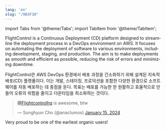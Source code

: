 ```yaml
---
lang: 'en'
slug: "/9B3F38"
---
```


import Tabs from '@theme/Tabs';
import TabItem from '@theme/TabItem';

<Tabs groupId='lang' queryString>
<TabItem value='en' label='English 🇺🇸' lang='en-US' default>
<div lang='en-US'>

FlightControl is a Continuous Deployment (CD) platform designed to streamline the deployment process in a DevOps environment on AWS. It focuses on automating the deployment of software to various environments, including development, staging, and production. The aim is to make deployments as smooth and efficient as possible, reducing the risk of errors and minimizing downtime.

</div>
</TabItem>
<TabItem value='ko' label='한국어 🇰🇷' lang='ko-KR'>
<div lang='ko-KR'>

  
FlightControl은 AWS DevOps 환경에서 배포 과정을 간소화하기 위해 설계된 지속적 배포(CD) 플랫폼이다. 이는 개발, 스테이징, 프로덕션을 포함한 다양한 환경으로 소프트웨어를 자동 배포하는 데 중점을 둔다. 목표는 배포를 가능한 한 원활하고 효율적으로 만들어 오류의 위험을 줄이고 다운타임을 최소화하는 것이다.

</div>
</TabItem>
</Tabs>


<blockquote class="twitter-tweet"><p lang="en" dir="ltr"><a href="https://twitter.com/Flightcontrolhq?ref_src=twsrc%5Etfw">@Flightcontrolhq</a> is awesome, btw</p>&mdash; Sunghyun Cho (@anaclumos) <a href="https://twitter.com/anaclumos/status/1746728735989256507?ref_src=twsrc%5Etfw">January 15, 2024</a></blockquote> 

Very proud to be one of the earliest organic users!